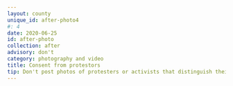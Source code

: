 ```yaml
---
layout: county 
unique_id: after-photo4
#: 4
date: 2020-06-25
id: after-photo
collection: after
advisory: don't
category: photography and video
title: Consent from protestors
tip: Don't post photos of protesters or activists that distinguish their identity or faces. This puts them in danger of being targeted by the state and authorities, especially Black activists.
---
```

